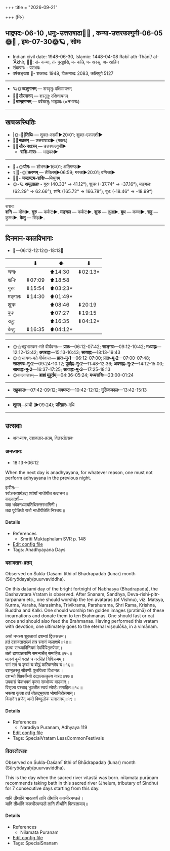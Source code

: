 +++
title = "2026-09-21"

+++
(चि॰)
## भाद्रपदः-06-10  ,धनुः-उत्तराषाढा🌛🌌  ,  कन्या-उत्तरफल्गुनी-06-05🌞🌌  ,  इषः-07-30🌞🪐  , सोमः
- Indian civil date: 1948-06-30, Islamic: 1448-04-08 Rabīʿ ath-Thānī/ al-ʾĀkhir, 🌌🌞: सं- कन्या, तं- पुरट्टासि, म- कन्नि, प- अस्सू, अ- आहिन
- संवत्सरः - पराभवः
- वर्षसङ्ख्या 🌛- शकाब्दः 1948, विक्रमाब्दः 2083, कलियुगे 5127
___________________
- 🪐🌞**ऋतुमानम्** — शरदृतुः दक्षिणायनम्
- 🌌🌞**सौरमानम्** — शरदृतुः दक्षिणायनम्
- 🌛**चान्द्रमानम्** — वर्षऋतुः भाद्रपदः (≈नभस्यः)
___________________


## खचक्रस्थितिः
- |🌞-🌛|**तिथिः** — शुक्ल-दशमी►20:01; शुक्ल-एकादशी►  
- 🌌🌛**नक्षत्रम्** — उत्तराषाढा► (मकरः)  
- 🌌🌞**सौर-नक्षत्रम्** — उत्तरफल्गुनी►  
  - **राशि-मासः** — भाद्रपदः► 
___________________
- 🌛+🌞**योगः** — शोभनः►16:01; अतिगण्डः►  
- २|🌛-🌞|**करणम्** — तैतिलम्►06:59; गरजा►20:01; वणिजा►  
- 🌌🌛- **चन्द्राष्टम-राशिः**—मिथुनम्  
- 🌞-🪐 **अमूढग्रहाः** - गुरुः (40.33° → 41.12°), शुक्रः (-37.74° → -37.16°), मङ्गलः (62.29° → 62.66°), शनिः (165.72° → 166.78°), बुधः (-18.46° → -18.99°)
___________________
राशयः  
**शनि** — मीनः►. **गुरु** — कर्कटः►. **मङ्गल** — कर्कटः►. **शुक्र** — तुला►. **बुध** — कन्या►. **राहु** — कुम्भः►. **केतु** — सिंहः►. 
___________________


## दिनमान-कालविभागाः
- 🌅—06:12-12:12🌞-18:13🌇  

|      |⬇     |⬆     |⬇     |
|------|-----|-----|------|
|चन्द्रः|     |⬆14:30 |⬇02:13*|
|शनिः   |⬇07:09 |⬆18:58 |     |
|गुरुः  |⬇15:54 |⬆03:23*|     |
|मङ्गलः |⬇14:30 |⬆01:49*|     |
|शुक्रः |     |⬆08:46 |⬇20:19 |
|बुधः   |     |⬆07:27 |⬇19:15 |
|राहुः  |     |⬆16:35 |⬇04:12*|
|केतुः  |⬇16:35 |⬆04:12*|     |
___________________
- 🌞⚝भट्टभास्कर-मते वीर्यवन्तः— **प्रातः**—06:12-07:42; **साङ्गवः**—09:12-10:42; **मध्याह्नः**—12:12-13:42; **अपराह्णः**—15:13-16:43; **सायाह्नः**—18:13-19:43  
- 🌞⚝सायण-मते वीर्यवन्तः— **प्रातः-मु॰1**—06:12-07:00; **प्रातः-मु॰2**—07:00-07:48; **साङ्गवः-मु॰2**—09:24-10:12; **पूर्वाह्णः-मु॰2**—11:48-12:36; **अपराह्णः-मु॰2**—14:12-15:00; **सायाह्नः-मु॰2**—16:37-17:25; **सायाह्नः-मु॰3**—17:25-18:13  
- 🌞कालान्तरम्— **ब्राह्मं मुहूर्तम्**—04:36-05:24; **मध्यरात्रिः**—23:00-01:24  
___________________
- **राहुकालः**—07:42-09:12; **यमघण्टः**—10:42-12:12; **गुलिककालः**—13:42-15:13  
___________________
- **शूलम्**—प्राची (►09:24); **परिहारः**–दधि  
___________________

## उत्सवाः
- अनध्यायः, दशावतार-व्रतम्, वितस्तोत्सवः
### अनध्यायः
- 18:13→06:12



When the next day is anadhyayana, for whatever reason, one must not perform adhyayana in the previous night.

हारीतः—  
श्वोऽनध्यायेऽद्य शर्वर्यां नाधीयीत कदाचन॥  
कालादर्शे—  
यदा भवेदनध्यायतिथिरुत्तरभागिनी।  
तदा पूर्वतिथौ रात्रौ नाधीयीतेति निश्चयः॥



#### Details
- References
  - Smriti Muktaphalam SVR p.  148
- [Edit config file](https://github.com/jyotisham/adyatithi/blob/master/time_focus/adhyayana/description_only/anadhyAyaH~pUrvarAtrau.toml)
- Tags: Anadhyayana Days


### दशावतार-व्रतम्

Observed on Śukla-Daśamī tithi of Bhādrapadaḥ (lunar) month (Sūryōdayaḥ/puurvaviddha). 

On this daśamī day of the bright fortnight of Nabhasya (Bhadrapada), the Dashavatara Vratam is observed. After Snanam, Sandhya, Deva-rishi-pitr-tarpanam etc., one should worship the ten avataras (of Vishnu), viz. Matsya, Kurma, Varaha, Narasimha, Trivikrama, Parshurama, Shri Rama, Krishna, Buddha and Kalki. One should worship ten golden images (pratimā) of these incarnations and donate them to ten Brahmanas. One should fast or eat once and should also feed the Brahmanas. Having performed this vratam with devotion, one ultimately goes to the eternal viṣṇulōka, in a vimānam.

अथो नभस्य शुक्लायां दशम्यां द्विजसत्तम।  
व्रतं दशावताराख्यं तत्र स्नानं जलाशये॥१४॥  
कृत्वा सन्ध्यादिनियमं देवर्षिपितृतर्पणम्।  
ततो दशावताराणि समभ्यर्चेत् समाहितः॥१५॥  
मत्स्यं कूर्मं वराहं च नरसिंहं त्रिविक्रमम्।  
रामं रामं च कृष्णं च बौद्धं कल्किनमेव च॥१६॥  
दशमृतस्तु सौवर्णीः पूजयित्वा विधानतः।  
दशभ्यो विप्रवर्येभ्यो दद्यात्सत्कृत्य नारद॥१७॥  
उपवासं चेकभक्तं कृत्वा सम्भोज्य वाडवान्।  
विसृज्य पश्चाद् भुञ्जीत स्वयं स्वेष्टैः समाहितः॥१८॥  
भक्त्या कृत्वा व्रतं त्वेतद्भुक्त्वा भोगानिहोत्तमान्।  
विमानेन व्रजेद् अन्ते विष्णुलोकं सनातनम्॥१९॥



#### Details
- References
  - Naradiya Puranam, Adhyaya 119
- [Edit config file](https://github.com/jyotisham/adyatithi/blob/master/devatA/vaiShNava/lunar_month/tithi/06/10/dazAvatAra-vratam.toml)
- Tags: SpecialVratam LessCommonFestivals


### वितस्तोत्सवः

Observed on Śukla-Daśamī tithi of Bhādrapadaḥ (lunar) month (Sūryōdayaḥ/puurvaviddha). 

This is the day when the sacred river vitastā was born. nīlamata purāṇam recommends taking bath in this sacred river (Jhelum, tributary of Sindhu) for 7 consecutive days starting from this day.

यानि तीर्थानि भारतवर्षे तानि तीर्थानि काश्मीरमण्डले।  
यानि तीर्थानि काश्मीरमण्डले तानि तीर्थानि वितस्तायाम्॥



#### Details
- References
  - Nilamata Puranam
- [Edit config file](https://github.com/jyotisham/adyatithi/blob/master/devatA/nadI/lunar_month/tithi/06/10/vitastOtsavaH.toml)
- Tags: SpecialSnanam


